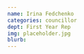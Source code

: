 ```yaml
---
name: Irina Fedchenko
categories: councillor
dept: First Year Rep
img: placeholder.jpg
blurb:
---
```

